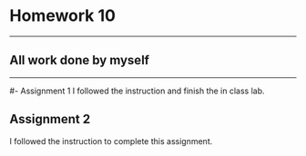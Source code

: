 # Homework 10
-------------------------------------------------------------------------
## All work done by myself
-------------------------------------------------------------------------
#- Assignment 1
I followed the instruction and finish the in class lab.
## Assignment 2
I followed the instruction to complete this assignment.
